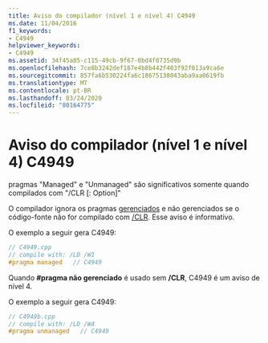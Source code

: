 ```yaml
---
title: Aviso do compilador (nível 1 e nível 4) C4949
ms.date: 11/04/2016
f1_keywords:
- C4949
helpviewer_keywords:
- C4949
ms.assetid: 34f45a05-c115-49cb-9f67-0bd4f0735d9b
ms.openlocfilehash: 7ce8b3242def187e4b8b442f403f92f013a9ca6e
ms.sourcegitcommit: 857fa6b530224fa6c18675138043aba9aa0619fb
ms.translationtype: MT
ms.contentlocale: pt-BR
ms.lasthandoff: 03/24/2020
ms.locfileid: "80164775"
---
```

# <a name="compiler-warning-level-1-and-level-4-c4949"></a>Aviso do compilador (nível 1 e nível 4) C4949

pragmas "Managed" e "Unmanaged" são significativos somente quando compilados com "/CLR [: Option]"

O compilador ignora os pragmas [gerenciados](../../preprocessor/managed-unmanaged.md) e não gerenciados se o código-fonte não for compilado com [/CLR](../../build/reference/clr-common-language-runtime-compilation.md). Esse aviso é informativo.

O exemplo a seguir gera C4949:

```cpp
// C4949.cpp
// compile with: /LD /W1
#pragma managed   // C4949
```

Quando **#pragma não gerenciado** é usado sem **/CLR**, C4949 é um aviso de nível 4.

O exemplo a seguir gera C4949:

```cpp
// C4949b.cpp
// compile with: /LD /W4
#pragma unmanaged   // C4949
```
